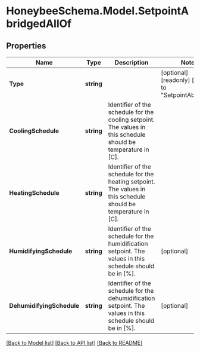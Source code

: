 
# HoneybeeSchema.Model.SetpointAbridgedAllOf

## Properties

Name | Type | Description | Notes
------------ | ------------- | ------------- | -------------
**Type** | **string** |  | [optional] [readonly] [default to "SetpointAbridged"]
**CoolingSchedule** | **string** | Identifier of the schedule for the cooling setpoint. The values in this schedule should be temperature in [C]. | 
**HeatingSchedule** | **string** | Identifier of the schedule for the heating setpoint. The values in this schedule should be temperature in [C]. | 
**HumidifyingSchedule** | **string** | Identifier of the schedule for the humidification setpoint. The values in this schedule should be in [%]. | [optional] 
**DehumidifyingSchedule** | **string** | Identifier of the schedule for the dehumidification setpoint. The values in this schedule should be in [%]. | [optional] 

[[Back to Model list]](../README.md#documentation-for-models)
[[Back to API list]](../README.md#documentation-for-api-endpoints)
[[Back to README]](../README.md)

